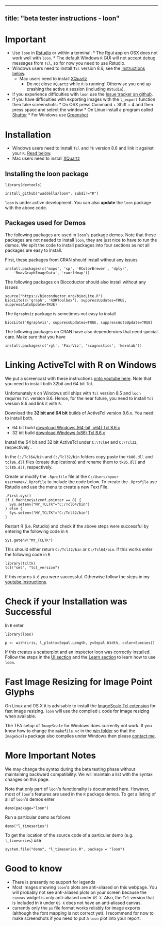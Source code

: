 
<script type="text/javascript">
document.getElementById("beta").className += " selected";
</script>

---
title: "beta tester instructions - loon"
---

# Important

* Use `loon` in [Rstudio](https://www.rstudio.com/) or within a
  terminal.
	  * The Rgui app on OSX does not work well with `loon`.
	  * The default Windows `R` GUI will not accept debug messages
        from `Tcl`, so for now you need to use Rstudio.
* Windows users need to install `Tcl` version 8.6, see the
  [instructions below](#linking-activetcl-with-r-on-windows).
  * Mac users need to install [XQuartz](https://cran.r-project.org/bin/macosx/)
	* Do not close `XQuartz` while `R` is running! Otherwise you end
      up crashing the active `R` session (including `RStudio`).
* If you experience difficulties with `loon` use the
  [Issue tracker on github](https://github.com/waddella/loon/issues).
* If you have difficulties with exporting images with the `l_export`
  function then take screenshots:
	  * On OSX press Command + Shift + 4 and then press space and
		select the window
	  * On Linux install a program called [Shutter](http://shutter-project.org/)
	  * For Windows use [Greenshot](http://getgreenshot.org/)


# Installation

* Windows users need to install `Tcl` and `Tk` version 8.6 and link it
  against your `R`. [Read below](#linking-activetcl-with-r-on-windows).
* Mac users need to install [XQuartz](https://cran.r-project.org/bin/macosx/)

## Installing the loon package

<!-- ### Fom github -->

~~~
library(devtools)

install_github("waddella/loon", subdir="R")
~~~

`loon` is under active development. You can also **update** the `loon`
package with the above code.


<!--
You can switch between development version and the version you have
installed manually

~~~
# use development version of loon
dev_mode(on=TRUE)

# switch back to stable version of loon 
dev_mode(on=FALSE)
~~~
-->

<!--
### From a local file

In Rstudio, select Packages, Install, Install from: Package Archive
File (.tar.gz), select the 'loon_0.9.3.tar.gz' file and press the
install button.

![Install loon in Rstudio](images/install_rstudio.png "install loon with Rstudio.")


To install the `loon` `R` package as usual the following code in your
terminal

~~~
R CMD INSTALL loon_0.9.3.tar.gz
~~~

-->

## Packages used for Demos

The following packages are used in `loon`'s package demos. Note that
these packages are not needed to install `loon`, they are just nice to
have to run the demos. We split the code to install packages into four
sections as not all packages are easy to install.

First, these packages from CRAN should install without any issues

~~~
install.packages(c('maps', 'sp', 'RColorBrewer', 'dplyr',
    'RnavGraphImageData', 'rworldmap'))
~~~

The following packages on Biocoductor should also install without any
issues

~~~
source("https://bioconductor.org/biocLite.R")
biocLite(c('graph', 'RDRToolbox'), suppressUpdates=TRUE, suppressAutoUpdate=TRUE)
~~~

The `Rgraphviz` package is sometimes not easy to install

~~~
biocLite('Rgraphviz', suppressUpdates=TRUE, suppressAutoUpdate=TRUE)
~~~

The following packages on CRAN have also dependencies that need
special care. Make sure that you have 

~~~
install.packages(c('rgl', 'PairViz', 'scagnostics', 'kernlab'))
~~~


# Linking ActiveTcl with R on Windows


We put a screencast with these instructions
[onto youtube here](https://www.youtube.com/watch?v=2PsVBYNftrU). Note
that you need to install both 32bit and 64 bit Tcl.


Unfortunately `R` on Windows still ships with `Tcl` version 8.5 and
`loon` requires `Tcl` version 8.6. Hence, for the near future, you
need to install `Tcl` version 8.6 and link it with `R`. 

Download the **32 bit and 64 bit** builds of ActiveTcl
version 8.6.x. You need to install both.

* 64 bit build [download Windows (64-bit, x64) Tcl 8.6.x](http://www.activestate.com/activetcl/downloads/thank-you?dl=http://downloads.activestate.com/ActiveTcl/releases/8.6.4.1/ActiveTcl8.6.4.1.299124-win32-x86_64-threaded.exe)
* 32 bit build [download Windows (x86) Tcl 8.6.x](http://www.activestate.com/activetcl/downloads/thank-you?dl=http://downloads.activestate.com/ActiveTcl/releases/8.6.4.1/ActiveTcl8.6.4.1.299124-win32-ix86-threaded.exe)

Install the 64 bit and 32 bit ActiveTcl under `C:\Tcl64` and
`C:\Tcl32`, respectively . 

In the `C:/Tcl64/bin` and `C:/Tcl32/bin` folders copy paste the
`tk86.dll` and `tcl86.dll` files (create duplications) and rename them
to `tk85.dll` and `tcl85.dll`, respectively.

Create or modify the `.Rprofile` file at the `C:/Users/<your
username>/.Rprofile` to include the code below. To create the
`.Rprofile` use Rstudio and use the menu to create a new Text File.

~~~
.First.sys()
if (.Machine$sizeof.pointer == 8) {
  Sys.setenv("MY_TCLTK"="C:/Tcl64/bin")
} else {
  Sys.setenv("MY_TCLTK"="C:/Tcl32/bin")
}
~~~

Restart R (i.e. Rstudio) and check if the above steps were successful
by entering the following code in `R`

~~~
Sys.getenv("MY_TCLTK")
~~~

This should either return `C:/Tcl32/bin` or `C:/Tcl64/bin`. If this
works enter the following code in `R`

~~~
library(tcltk)
tcl("set", "tcl_version")
~~~

If this returns `8.6` you were successful. Otherwise follow the steps
in my
[youtube instructions](https://www.youtube.com/watch?v=2PsVBYNftrU).

# Check if your Installation was Successful

In `R` enter

~~~
library(loon)

p <- with(iris, l_plot(x=Sepal.Length, y=Sepal.Width, color=Species))
~~~

If this creates a scatterplot and an inspector loon was correctly
installed. Follow the steps in the [UI section](UI.html) and the
[Learn section](learn_R_intro.html) to learn how to use `loon`.


# Fast Image Resizing for Image Point Glyphs

On Linux and OS X it is advisable to install the
[ImageScale Tcl extension](https://github.com/waddella/tclImageScale)
for fast image resizing. `loon` will use the compiled `C` code for
image resizing when available.

The TEA setup of `ImageScale` for Windows does currently not work. If
you know how to change the `makefile.vc` in the
[win folder](https://github.com/waddella/tclImageScale/tree/master/win)
so that the `ImageScale` package also compiles under Windows then
please [contact me](mailto:adrian@waddell.ch).


# More Important Notes

We may change the syntax during the beta testing phase without
maintaining backward compatibility. We will maintain a list with the
syntax changes on this page.

Note that only part of `loon`'s functionality is documented
here. However, most of `loon`'s features are used in the `R` package
demos. To get a listing of all of `loon`'s demos enter

~~~
demo(package="loon")
~~~

Run a particular demo as follows

~~~
demo("l_timeseries")
~~~

To get the location of the source code of a particular demo
(e.g. `l_timeseries`) use

~~~
system.file("demo", "l_timeseries.R", package = "loon")
~~~

# Good to know

- There is presently no support for legends
- Most images showing `loon`'s plots are anti-aliased on this
  webpage. You will probably not see anti-aliased plots on your screen
  because the `canvas` widget is only anti-aliased under `OS X`. Also,
  the `Tcl` version that is included in `R` under `OS X` does not have
  an anti-aliased canvas.
- currently only the `ps` file format works reliably for image exports
 (although the font mapping is not correct yet). I recommend for now
 to make screenshots if you need to put a `loon` plot into your
 report.

